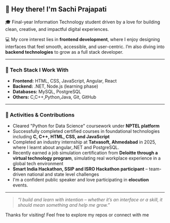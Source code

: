 ## 👋 Hey there! I'm Sachi Prajapati

🎓 Final-year Information Technology student driven by a love for building clean, creative, and impactful digital experiences.

💻 My core interest lies in **frontend development**, where I enjoy designing interfaces that feel smooth, accessible, and user-centric. I’m also diving into **backend technologies** to grow as a full stack developer.

---

### 💼 Tech Stack I Work With
- **Frontend:** HTML, CSS, JavaScript, Angular, React 
- **Backend:** .NET, Node.js (learning phase)  
- **Databases:** MySQL, PostgreSQL  
- **Others:** C,C++,Python,Java, Git, GitHub

---

### 🎯 Activities & Contributions
- Cleared "Python for Data Science" coursework under **NPTEL platform**
- Successfully completed certified courses in foundational technologies including **C, C++, HTML, CSS, and JavaScript**
- Completed an industry internship at **Tatvasoft, Ahmedabad** in 2025, where I learnt about angular,.NET and PostgreSQL.
-  Recently earned a job simulation certification from **Deloitte through a virtual technology program**, simulating real workplace experience in a global tech environment
-  **Smart India Hackathon, SSIP and ISRO Hackathon participant** – team-driven national and state level challenges
-  I'm a confident public speaker and love participating in **elocution** events.

---
> _“I build and learn with intention – whether it’s an interface or a skill, it should mean something and help me grow.”_

Thanks for visiting! Feel free to explore my repos or connect with me 
